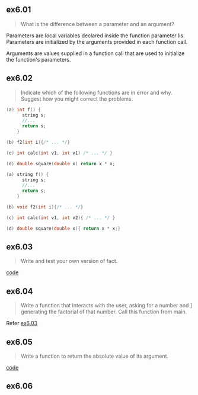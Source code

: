 ## ex6.01
> What is the difference between a parameter and an argument?

Parameters are local variables declared inside the function parameter lis.
Parameters are initialized by the arguments provided in each function call.

Arguments are values supplied in a function call that are used to initialize
the function's parameters.

## ex6.02
> Indicate which of the following functions are in error and why. Suggest 
> how you might correct the problems.
```cpp
(a) int f() {
      string s;
      //...
      return s;
    }

(b) f2(int i){/* ... */}

(c) int calc(int v1, int v1) /* ... */ }

(d) double square(double x) return x * x;
```

```cpp
(a) string f() {
      string s;
      //...
      return s;
    }

(b) void f2(int i){/* ... */}

(c) int calc(int v1, int v2){ /* ... */ }

(d) double square(double x){ return x * x;}
```

## ex6.03
> Write and test your own version of fact.

[code](ex6_03.cpp)

## ex6.04
> Write a function that interacts with the user, asking for a number and ]
> generating the factorial of that number. Call this function from main.

Refer [ex6.03](ex6_03.cpp)

## ex6.05
> Write a function to return the absolute value of its argument.

[code](ex6_04.cpp)

## ex6.06
> 
